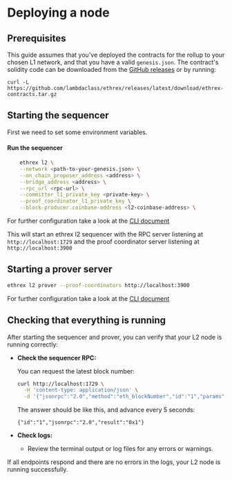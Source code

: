 # Deploying a node

## Prerequisites

This guide assumes that you've deployed the contracts for the rollup to your chosen L1 network, and that you have a valid `genesis.json`.
The contract's solidity code can be downloaded from the [GitHub releases](https://github.com/lambdaclass/ethrex/releases)
or by running:

```
curl -L https://github.com/lambdaclass/ethrex/releases/latest/download/ethrex-contracts.tar.gz
```

## Starting the sequencer

First we need to set some environment variables.

#### Run the sequencer

```sh
    ethrex l2 \
	--network <path-to-your-genesis.json> \
	--on_chain_proposer_address <address> \
	--bridge_address <address> \
	--rpc_url <rpc-url> \
	--committer_l1_private_key <private-key> \
	--proof_coordinator_l1_private_key \
	--block-producer.coinbase-address <l2-coinbase-address> \
```

For further configuration take a look at the [CLI document](../CLI.md#ethrex-l2)

This will start an ethrex l2 sequencer with the RPC server listening at `http://localhost:1729` and the proof coordinator server listening at `http://localhost:3900`

## Starting a prover server

```sh
ethrex l2 prover --proof-coordinators http://localhost:3900
```

For further configuration take a look at the [CLI document](../CLI.md#ethrex-l2-prover)

## Checking that everything is running

After starting the sequencer and prover, you can verify that your L2 node is running correctly:

- **Check the sequencer RPC:**

  You can request the latest block number:

  ```sh
  curl http://localhost:1729 \
  	-H 'content-type: application/json' \
  	-d '{"jsonrpc":"2.0","method":"eth_blockNumber","id":"1","params":[]}'
  ```

  The answer should be like this, and advance every 5 seconds:

  ```
  {"id":"1","jsonrpc":"2.0","result":"0x1"}
  ```

- **Check logs:**
  - Review the terminal output or log files for any errors or warnings.

If all endpoints respond and there are no errors in the logs, your L2 node is running successfully.

